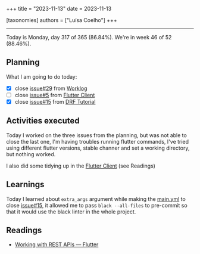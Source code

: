 +++
title = "2023-11-13"
date = 2023-11-13

[taxonomies]
authors = ["Luísa Coelho"]
+++

---

Today is Monday, day 317 of 365 (86.84%). We're in week 46 of 52 (88.46%).

## Planning

What I am going to do today:

- [x] close [issue#29](https://github.com/OmnicodeSolutions/blog/issues/29) from [Worklog](https://github.com/OmnicodeSolutions/blog)
- [ ] close [issue#5](https://github.com/OmnicodeSolutions/luisa_drf_flutter_client/issues/5) from [Flutter Client](https://github.com/OmnicodeSolutions/luisa_drf_flutter_client)
- [x] close [issue#15](https://github.com/OmnicodeSolutions/luisa_drf_tutorial/issues/15) from [DRF Tutorial](https://github.com/OmnicodeSolutions/luisa_drf_tutorial)

## Activities executed

Today I worked on the three issues from the planning, but was not able to close the last one, I'm having troubles running flutter commands, I've tried using different flutter versions, stable channer and set a working directory, but nothing worked.

I also did some tidying up in the [Flutter Client](https://github.com/OmnicodeSolutions/luisa_drf_flutter_client) (see Readings)

## Learnings

Today I learned about `extra_args` argument while making the [main.yml](https://github.com/OmnicodeSolutions/luisa_drf_tutorial/blob/gh-actions/.github/workflows/main.yml) to close [issue#15](https://github.com/OmnicodeSolutions/luisa_drf_tutorial/issues/15), it allowed me to pass `black --all-files` to pre-commit so that it would use the black linter in the whole project.

## Readings

* [Working with REST APIs — Flutter](https://blog.codemagic.io/rest-api-in-flutter/)
